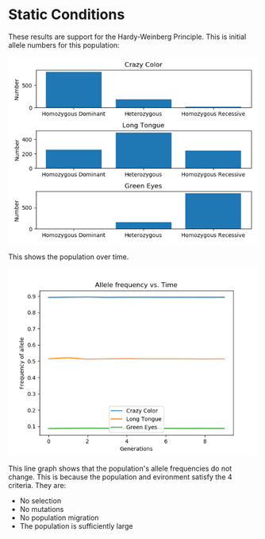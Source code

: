 # Static Conditions

These results are support for the Hardy-Weinberg Principle. This is initial allele numbers for this population:

![Initial setup](Start.png)

This shows the population over time.

![The line graph](Simulation%20for%20Allele%20Frequencies.png)

This line graph shows that the population's allele frequencies do not change. This is because the population and evironment satisfy the 4 criteria. They are:

- No selection
- No mutations
- No population migration
- The population is sufficiently large
